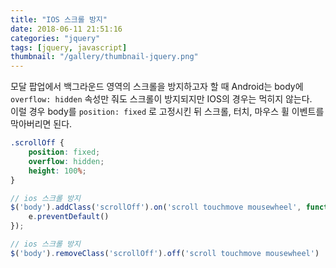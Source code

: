 ```yaml
---
title: "IOS 스크롤 방지"
date: 2018-06-11 21:51:16
categories: "jquery"
tags: [jquery, javascript]
thumbnail: "/gallery/thumbnail-jquery.png"
---
```


모달 팝업에서 백그라운드 영역의 스크롤을 방지하고자 할 때 Android는 body에 `overflow: hidden` 속성만 줘도 스크롤이 방지되지만 IOS의 경우는 먹히지 않는다.  
이럴 경우 body를 `position: fixed` 로 고정시킨 뒤 스크롤, 터치, 마우스 휠 이벤트를 막아버리면 된다.

<!-- more -->

```css
.scrollOff {
    position: fixed;
    overflow: hidden;
    height: 100%;
}
```

```javascript
// ios 스크롤 방지
$('body').addClass('scrollOff').on('scroll touchmove mousewheel', function (e) {
    e.preventDefault()
});

// ios 스크롤 방지
$('body').removeClass('scrollOff').off('scroll touchmove mousewheel')
```
